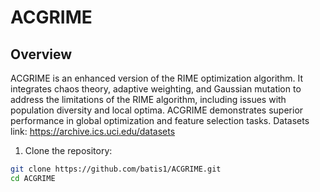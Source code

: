 # ACGRIME

## Overview

ACGRIME is an enhanced version of the RIME optimization algorithm. It integrates chaos theory, adaptive weighting, and Gaussian mutation to address the limitations of the RIME algorithm, including issues with population diversity and local optima. ACGRIME demonstrates superior performance in global optimization and feature selection tasks.
Datasets link: https://archive.ics.uci.edu/datasets

1. Clone the repository:

```sh
git clone https://github.com/batis1/ACGRIME.git
cd ACGRIME
